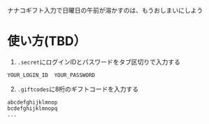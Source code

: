 ナナコギフト入力で日曜日の午前が溶かすのは、もうおしまいにしよう

# 使い方(TBD）

1. `.secret`にログインIDとパスワードをタブ区切りで入力する
```
YOUR_LOGIN_ID  YOUR_PASSWORD
```
2. `.giftcodes`に8桁のギフトコードを入力する
```
abcdefghijklmnop
bcdefghijklmnopq
...
```
